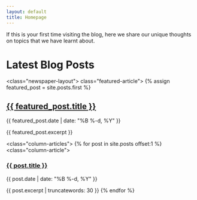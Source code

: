 ```yaml
---
layout: default
title: Homepage
---
```



If this is your first time visiting the blog, here we share our unique thoughts on topics that we have learnt about.

# Latest Blog Posts

<class="newspaper-layout">
  class="featured-article">
    {% assign featured_post = site.posts.first %}
    <h2><a href="{{ featured_post.url | relative_url }}">{{ featured_post.title }}</a></h2>
    <p class="post-meta">{{ featured_post.date | date: "%B %-d, %Y" }}</p>
    {{ featured_post.excerpt }}

  <class="column-articles">
    {% for post in site.posts offset:1 %}
      <class="column-article">
        <h3><a href="{{ post.url | relative_url }}">{{ post.title }}</a></h3>
        <p class="post-meta">{{ post.date | date: "%B %-d, %Y" }}</p>
        {{ post.excerpt | truncatewords: 30 }}
    {% endfor %}